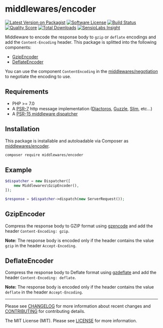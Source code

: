 # middlewares/encoder

[![Latest Version on Packagist][ico-version]][link-packagist]
[![Software License][ico-license]](LICENSE)
[![Build Status][ico-travis]][link-travis]
[![Quality Score][ico-scrutinizer]][link-scrutinizer]
[![Total Downloads][ico-downloads]][link-downloads]
[![SensioLabs Insight][ico-sensiolabs]][link-sensiolabs]

Middleware to encode the response body to `gzip` or `deflate` encodings and add the `Content-Encoding` header. This package is splitted into the following components:

* [GzipEncoder](#gzipencoder)
* [DeflateEncoder](#deflateencoder)

You can use the component `ContentEncoding` in the [middlewares/negotiation](https://github.com/middlewares/negotiation#contentencoding) to negotiate the encoding to use.

## Requirements

* PHP >= 7.0
* A [PSR-7](https://packagist.org/providers/psr/http-message-implementation) http message implementation ([Diactoros](https://github.com/zendframework/zend-diactoros), [Guzzle](https://github.com/guzzle/psr7), [Slim](https://github.com/slimphp/Slim), etc...)
* A [PSR-15 middleware dispatcher](https://github.com/middlewares/awesome-psr15-middlewares#dispatcher)

## Installation

This package is installable and autoloadable via Composer as [middlewares/encoder](https://packagist.org/packages/middlewares/encoder).

```sh
composer require middlewares/encoder
```

## Example

```php
$dispatcher = new Dispatcher([
	new Middlewares\GzipEncoder(),
]);

$response = $dispatcher->dispatch(new ServerRequest());
```

## GzipEncoder

Compress the response body to GZIP format using [gzencode](http://php.net/manual/en/function.gzencode.php) and add the header `Content-Encoding: gzip`.

**Note:** The response body is encoded only if the header contains the value `gzip` in the header `Accept-Encoding`.

## DeflateEncoder

Compress the response body to Deflate format using [gzdeflate](http://php.net/manual/en/function.gzdeflate.php) and add the header `Content-Encoding: deflate`.

**Note:** The response body is encoded only if the header contains the value `deflate` in the header `Accept-Encoding`.

---

Please see [CHANGELOG](CHANGELOG.md) for more information about recent changes and [CONTRIBUTING](CONTRIBUTING.md) for contributing details.

The MIT License (MIT). Please see [LICENSE](LICENSE) for more information.

[ico-version]: https://img.shields.io/packagist/v/middlewares/encoder.svg?style=flat-square
[ico-license]: https://img.shields.io/badge/license-MIT-brightgreen.svg?style=flat-square
[ico-travis]: https://img.shields.io/travis/middlewares/encoder/master.svg?style=flat-square
[ico-scrutinizer]: https://img.shields.io/scrutinizer/g/middlewares/encoder.svg?style=flat-square
[ico-downloads]: https://img.shields.io/packagist/dt/middlewares/encoder.svg?style=flat-square
[ico-sensiolabs]: https://img.shields.io/sensiolabs/i/ed95ef50-f3a7-43d2-b77c-dea419e13224.svg?style=flat-square

[link-packagist]: https://packagist.org/packages/middlewares/encoder
[link-travis]: https://travis-ci.org/middlewares/encoder
[link-scrutinizer]: https://scrutinizer-ci.com/g/middlewares/encoder
[link-downloads]: https://packagist.org/packages/middlewares/encoder
[link-sensiolabs]: https://insight.sensiolabs.com/projects/ed95ef50-f3a7-43d2-b77c-dea419e13224
